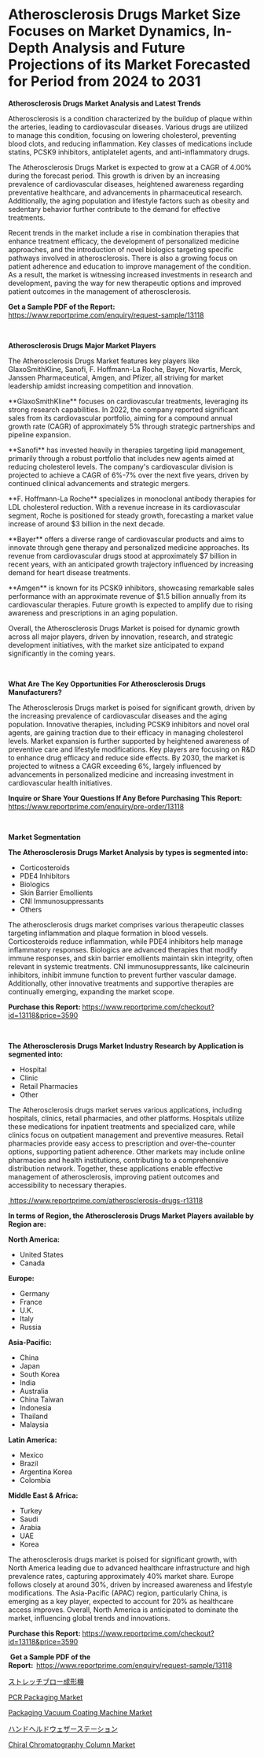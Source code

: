 <p><h1>Atherosclerosis Drugs Market Size Focuses on Market Dynamics, In-Depth Analysis and Future Projections of its Market Forecasted for Period from 2024 to 2031</h1></p><p><strong>Atherosclerosis Drugs Market Analysis and Latest Trends</strong></p>
<p><p>Atherosclerosis is a condition characterized by the buildup of plaque within the arteries, leading to cardiovascular diseases. Various drugs are utilized to manage this condition, focusing on lowering cholesterol, preventing blood clots, and reducing inflammation. Key classes of medications include statins, PCSK9 inhibitors, antiplatelet agents, and anti-inflammatory drugs.</p><p>The Atherosclerosis Drugs Market is expected to grow at a CAGR of 4.00% during the forecast period. This growth is driven by an increasing prevalence of cardiovascular diseases, heightened awareness regarding preventative healthcare, and advancements in pharmaceutical research. Additionally, the aging population and lifestyle factors such as obesity and sedentary behavior further contribute to the demand for effective treatments.</p><p>Recent trends in the market include a rise in combination therapies that enhance treatment efficacy, the development of personalized medicine approaches, and the introduction of novel biologics targeting specific pathways involved in atherosclerosis. There is also a growing focus on patient adherence and education to improve management of the condition. As a result, the market is witnessing increased investments in research and development, paving the way for new therapeutic options and improved patient outcomes in the management of atherosclerosis.</p></p>
<p><strong>Get a Sample PDF of the Report:&nbsp;</strong> <a href="https://www.reportprime.com/enquiry/request-sample/13118">https://www.reportprime.com/enquiry/request-sample/13118</a></p>
<p>&nbsp;</p>
<p><strong>Atherosclerosis Drugs Major Market Players</strong></p>
<p><p>The Atherosclerosis Drugs Market features key players like GlaxoSmithKline, Sanofi, F. Hoffmann-La Roche, Bayer, Novartis, Merck, Janssen Pharmaceutical, Amgen, and Pfizer, all striving for market leadership amidst increasing competition and innovation.</p><p>**GlaxoSmithKline** focuses on cardiovascular treatments, leveraging its strong research capabilities. In 2022, the company reported significant sales from its cardiovascular portfolio, aiming for a compound annual growth rate (CAGR) of approximately 5% through strategic partnerships and pipeline expansion.</p><p>**Sanofi** has invested heavily in therapies targeting lipid management, primarily through a robust portfolio that includes new agents aimed at reducing cholesterol levels. The company's cardiovascular division is projected to achieve a CAGR of 6%-7% over the next five years, driven by continued clinical advancements and strategic mergers.</p><p>**F. Hoffmann-La Roche** specializes in monoclonal antibody therapies for LDL cholesterol reduction. With a revenue increase in its cardiovascular segment, Roche is positioned for steady growth, forecasting a market value increase of around $3 billion in the next decade.</p><p>**Bayer** offers a diverse range of cardiovascular products and aims to innovate through gene therapy and personalized medicine approaches. Its revenue from cardiovascular drugs stood at approximately $7 billion in recent years, with an anticipated growth trajectory influenced by increasing demand for heart disease treatments.</p><p>**Amgen** is known for its PCSK9 inhibitors, showcasing remarkable sales performance with an approximate revenue of $1.5 billion annually from its cardiovascular therapies. Future growth is expected to amplify due to rising awareness and prescriptions in an aging population.</p><p>Overall, the Atherosclerosis Drugs Market is poised for dynamic growth across all major players, driven by innovation, research, and strategic development initiatives, with the market size anticipated to expand significantly in the coming years.</p></p>
<p>&nbsp;</p>
<p><strong>What Are The Key Opportunities For Atherosclerosis Drugs Manufacturers?</strong></p>
<p><p>The Atherosclerosis Drugs market is poised for significant growth, driven by the increasing prevalence of cardiovascular diseases and the aging population. Innovative therapies, including PCSK9 inhibitors and novel oral agents, are gaining traction due to their efficacy in managing cholesterol levels. Market expansion is further supported by heightened awareness of preventive care and lifestyle modifications. Key players are focusing on R&D to enhance drug efficacy and reduce side effects. By 2030, the market is projected to witness a CAGR exceeding 6%, largely influenced by advancements in personalized medicine and increasing investment in cardiovascular health initiatives.</p></p>
<p><strong>Inquire or Share Your Questions If Any Before Purchasing This Report:</strong> <a href="https://www.reportprime.com/enquiry/pre-order/13118">https://www.reportprime.com/enquiry/pre-order/13118</a></p>
<p>&nbsp;</p>
<p><strong>Market Segmentation</strong></p>
<p><strong>The Atherosclerosis Drugs Market Analysis by types is segmented into:</strong></p>
<p><ul><li>Corticosteroids</li><li>PDE4 Inhibitors</li><li>Biologics</li><li>Skin Barrier Emollients</li><li>CNI Immunosuppressants</li><li>Others</li></ul></p>
<p><p>The atherosclerosis drugs market comprises various therapeutic classes targeting inflammation and plaque formation in blood vessels. Corticosteroids reduce inflammation, while PDE4 inhibitors help manage inflammatory responses. Biologics are advanced therapies that modify immune responses, and skin barrier emollients maintain skin integrity, often relevant in systemic treatments. CNI immunosuppressants, like calcineurin inhibitors, inhibit immune function to prevent further vascular damage. Additionally, other innovative treatments and supportive therapies are continually emerging, expanding the market scope.</p></p>
<p><strong>Purchase this Report:&nbsp;</strong><a href="https://www.reportprime.com/checkout?id=13118&price=3590">https://www.reportprime.com/checkout?id=13118&price=3590</a></p>
<p>&nbsp;</p>
<p><strong>The Atherosclerosis Drugs Market Industry Research by Application is segmented into:</strong></p>
<p><ul><li>Hospital</li><li>Clinic</li><li>Retail Pharmacies</li><li>Other</li></ul></p>
<p><p>The Atherosclerosis drugs market serves various applications, including hospitals, clinics, retail pharmacies, and other platforms. Hospitals utilize these medications for inpatient treatments and specialized care, while clinics focus on outpatient management and preventive measures. Retail pharmacies provide easy access to prescription and over-the-counter options, supporting patient adherence. Other markets may include online pharmacies and health institutions, contributing to a comprehensive distribution network. Together, these applications enable effective management of atherosclerosis, improving patient outcomes and accessibility to necessary therapies.</p></p>
<p><a href="https://www.reportprime.com/atherosclerosis-drugs-r13118">&nbsp;https://www.reportprime.com/atherosclerosis-drugs-r13118</a></p>
<p><strong>In terms of Region, the Atherosclerosis Drugs Market Players available by Region are:</strong></p>
<p>
    <p> <strong> North America: </strong>
        <ul>
            <li>United States</li>
            <li>Canada</li>
        </ul>
        </p> 
    <p> <strong> Europe: </strong>
        <ul>
            <li>Germany</li>
            <li>France</li>
            <li>U.K.</li>
            <li>Italy</li>
            <li>Russia</li>
        </ul>
        </p> 
    <p> <strong> Asia-Pacific: </strong>
        <ul>
            <li>China</li>
            <li>Japan</li>
            <li>South Korea</li>
            <li>India</li>
            <li>Australia</li>
            <li>China Taiwan</li>
            <li>Indonesia</li>
            <li>Thailand</li>
            <li>Malaysia</li>
        </ul>
        </p> 
    <p> <strong> Latin America: </strong>
        <ul>
            <li>Mexico</li>
            <li>Brazil</li>
            <li>Argentina Korea</li>
            <li>Colombia</li>
        </ul>
        </p> 
    <p> <strong> Middle East & Africa: </strong>
        <ul>
            <li>Turkey</li>
            <li>Saudi</li>
            <li>Arabia</li>
            <li>UAE</li>
            <li>Korea</li>
        </ul>
    </p>
    </p>
<p><p>The atherosclerosis drugs market is poised for significant growth, with North America leading due to advanced healthcare infrastructure and high prevalence rates, capturing approximately 40% market share. Europe follows closely at around 30%, driven by increased awareness and lifestyle modifications. The Asia-Pacific (APAC) region, particularly China, is emerging as a key player, expected to account for 20% as healthcare access improves. Overall, North America is anticipated to dominate the market, influencing global trends and innovations.</p></p>
<p><strong>Purchase this Report: </strong><a href="https://www.reportprime.com/checkout?id=13118&price=3590">https://www.reportprime.com/checkout?id=13118&price=3590</a></p>
<p>&nbsp;<strong>Get a Sample PDF of the Report:&nbsp;&nbsp;</strong><a href="https://www.reportprime.com/enquiry/request-sample/13118">https://www.reportprime.com/enquiry/request-sample/13118</a></p>
<p><strong></strong></p>
<p><p><a href="https://medium.com/@cassianlinzjx/%E3%82%B0%E3%83%AD%E3%83%BC%E3%83%90%E3%83%AB%E3%82%B9%E3%83%88%E3%83%AC%E3%83%83%E3%83%81%E3%83%96%E3%83%AD%E3%82%A6%E6%88%90%E5%BD%A2%E6%A9%9F%E5%B8%82%E5%A0%B4%E5%88%86%E6%9E%90-%E3%83%88%E3%83%AC%E3%83%B3%E3%83%89-%E4%BA%88%E6%B8%AC%E3%81%8A%E3%82%88%E3%81%B3%E6%88%90%E9%95%B7%E6%A9%9F%E4%BC%9A-2024-2031-161%E3%83%9A%E3%83%BC%E3%82%B8%E3%81%AE%E3%83%AC%E3%83%9D%E3%83%BC%E3%83%88-757edccc9d60">ストレッチブロー成形機</a></p><p><a href="https://issuu.com/reportprime-2/docs/pcr-packaging-market-size-2030.pptx_7766d78390a253">PCR Packaging Market</a></p><p><a href="https://github.com/AshikRahman991/Market-Research-Report-List-1/blob/main/packaging-vacuum-coating-machine-market.md">Packaging Vacuum Coating Machine Market</a></p><p><a href="https://medium.com/@americahilario/%E3%82%B0%E3%83%AD%E3%83%BC%E3%83%90%E3%83%AB%E6%90%BA%E5%B8%AF%E5%9E%8B%E6%B0%97%E8%B1%A1%E8%A6%B3%E6%B8%AC%E6%89%80%E5%B8%82%E5%A0%B4%E3%81%AE%E5%B8%82%E5%A0%B4%E5%8B%95%E5%90%91-%E4%BA%88%E6%B8%AC%E3%81%A8%E5%88%86%E6%9E%90-2024-2031-578d0e7dc81a">ハンドヘルドウェザーステーション</a></p><p><a href="https://www.linkedin.com/pulse/chiral-chromatography-column-market-emerging-trends-future-prospects-lbknc?trackingId=Kc3RDg8jRe6Bd4zVhgnq4g%3D%3D">Chiral Chromatography Column Market</a></p></p>